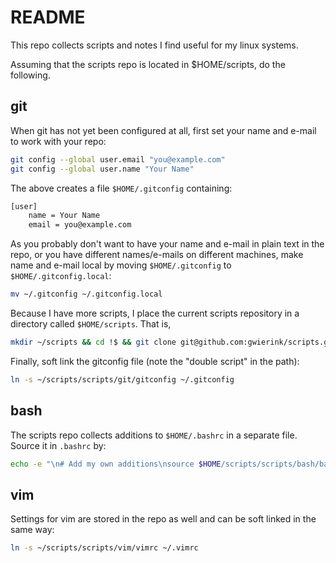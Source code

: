 # README

This repo collects scripts and notes I find useful for my linux systems.

Assuming that the scripts repo is located in $HOME/scripts, do the following.

## git
When git has not yet been configured at all, first set your name and e-mail
to work with your repo:
```bash
git config --global user.email "you@example.com"
git config --global user.name "Your Name"
```

The above creates a file `$HOME/.gitconfig` containing: 
```bash
[user]
    name = Your Name
    email = you@example.com
```

As you probably don't want to have your name and e-mail in plain text in the
repo, or you have different names/e-mails on different machines, make name and
e-mail local by moving `$HOME/.gitconfig` to `$HOME/.gitconfig.local`:
```bash
mv ~/.gitconfig ~/.gitconfig.local
```

Because I have more scripts, I place the current scripts repository in a
directory called ```$HOME/scripts```. That is,
```bash
mkdir ~/scripts && cd !$ && git clone git@github.com:gwierink/scripts.git
```

Finally, soft link the gitconfig file (note the "double script" in the path):
```bash
ln -s ~/scripts/scripts/git/gitconfig ~/.gitconfig
```

## bash
The scripts repo collects additions to `$HOME/.bashrc` in a separate file.
Source it in `.bashrc` by:
```bash
echo -e "\n# Add my own additions\nsource $HOME/scripts/scripts/bash/bashrc_additions" >> ~/.bashrc
```

## vim
Settings for vim are stored in the repo as well and can be soft linked in the
same way:
```bash
ln -s ~/scripts/scripts/vim/vimrc ~/.vimrc
```
